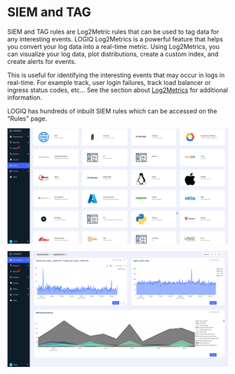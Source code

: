 # SIEM and TAG

SIEM and TAG rules are Log2Metric rules that can be used to tag data for any interesting events. LOGIQ Log2Metrics is a powerful feature that helps you convert your log data into a real-time metric. Using Log2Metrics, you can visualize your log data, plot distributions, create a custom index, and create alerts for events.

This is useful for identifying the interesting events that may occur in logs in real-time. For example track, user login failures, track load balancer or ingress status codes, etc... See the section about [Log2Metrics](../../log-management/metrics-and-custom-indices.md) for additional information.&#x20;

LOGIQ has hundreds of inbuilt SIEM rules which can be accessed on the "Rules" page.&#x20;

![Various Rule Packs](<../../.gitbook/assets/image (33) (1) (1).png>)

![A sample Log2Metrics dashboard that tracks Security Incidents and status codes](<../../.gitbook/assets/image (20) (1) (1).png>)
